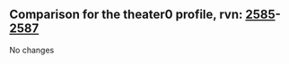 ## Comparison for the theater0 profile, rvn: [2585](https://github.com/PRO100KatYT/FortniteProfileRevisions/tree/main/profiles/theater0/2585%20theater0.json)-[2587](https://github.com/PRO100KatYT/FortniteProfileRevisions/tree/main/profiles/theater0/2587%20theater0.json)

No changes
